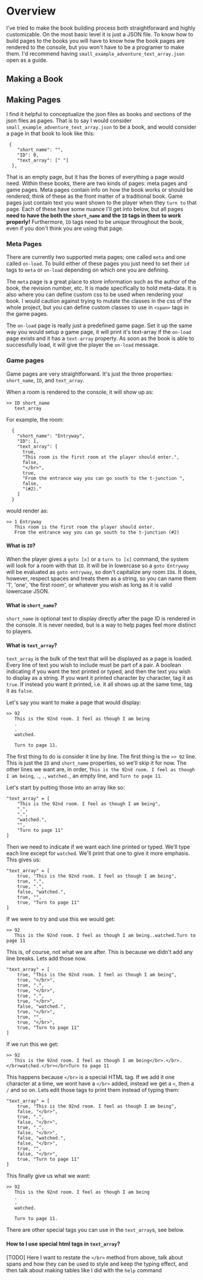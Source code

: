 # Overview

I've tried to make the book building process both straightforward and highly customizable. On the most basic level it is just a JSON file. To know how to build pages to the books you will have to know how the book pages are rendered to the console, but you won't have to be a programer to make them. I'd recommend having `small_example_adventure_text_array.json` open as a guide.

## Making a Book

## Making Pages

I find it helpful to conceptualize the json files as books and sections of the json files as pages. That is to say I would consider `small_example_adventure_text_array.json` to be a book, and would consider a page in that book to look like this:

```
 {
    "short_name": "",
    "ID": 0,
    "text_array": [" "]
  },
```

That is an empty page, but it has the bones of everything a page would need. Within these books, there are two kinds of pages: meta pages and game pages. Meta pages contain info on how the book works or should be rendered; think of these as the front matter of a traditional book. Game pages just contain text you want shown to the player when they `turn to` that page. Each of these have some nuance I'll get into below, but all pages **need to have the both the `short_name` and the `ID` tags in them to work properly!** Furthermore, `ID` tags need to be _unique_ throughout the book, even if you don't think you are using that page.

### Meta Pages

There are currently two supported meta pages; one called `meta` and one called `on-load`. To build either of these pages you just need to set their `id` tags to `meta` or `on-load` depending on which one you are defining.

The `meta` page is a great place to store information such as the author of the book, the revision number, etc. It is made specifically to hold meta-data. It is also where you can define custom css to be used when rendering your book. I would caution against trying to mutate the classes in the css of the whole project, but you can define custom classes to use in `<span>` tags in the game pages.

The `on-load` page is really just a predefined game page. Set it up the same way you would setup a game page, it will print it's text-array if the `on-load` page exists and it has a `text-array` property. As soon as the book is able to successfully load, it will give the player the `on-load` message.

### Game pages

Game pages are very straightforward. It's just the three properties: `short_name`, `ID`, and `text_array`.

When a room is rendered to the console, it will show up as:

```
>> ID short_name
   text_array
```

For example, the room:

```
  {
    "short_name": "Entryway",
    "ID": 1,
    "text_array": [
      true,
      "This room is the first room at the player should enter.",
      false,
      "</br>",
      true,
      "From the entrance way you can go south to the t-junction ",
      false,
      "(#2)."
    ]
  }
```

would render as:
```
>> 1 Entryway
   This room is the first room the player should enter.
   From the entrance way you can go south to the t-junction (#2)
```

#### What is `ID`?
When the player gives a `goto [x]` or a `turn to [x]` command, the system will look for a room with that `ID`. It will be in lowercase so a `goto Entryway` will be evaluated as `goto entryway`, so don't capitalize any room `ID`s. It does, however, respect spaces and treats them as a string, so you can name them '1', 'one', 'the first room', or whatever you wish as long as it is valid lowercase JSON.


#### What is `short_name`?
`short_name` is optional text to display directly after the page ID is rendered in the console. It is never needed, but is a way to help pages feel more distinct to players.


#### What is `text_array`?
`text_array` is the bulk of the text that will be displayed as a page is loaded. Every line of text you wish to include must be part of a pair. A boolean indicating if you want the text printed or typed, and then the text you wish to display as a string. If you want it printed character by character, tag it as `true`. If instead you want it printed, i.e. it all shows up at the same time, tag it as `false`.


Let's say you want to make a page that would display:
```
>> 92
   This is the 92nd room. I feel as though I am being
   .
   .
   watched.

   Turn to page 11.
```
The first thing to do is consider it line by line. The first thing is the `>> 92` line. This is just the `ID` and `short_name` properties, so we'll skip it for now. The other lines we want are, in order, `This is the 92nd room. I feel as though I am being`, `.`, `.`, `watched.`, an empty line, and `Turn to page 11`.

Let's start by putting those into an array like so:
```
"text_array" = [
    "This is the 92nd room. I feel as though I am being",
    ".",
    ".",
    "watched.",
    "",
    "Turn to page 11"
]
```

Then we need to indicate if we want each line printed or typed. We'll type each line except for `watched`. We'll print that one to give it more emphasis. This gives us:
```
"text_array" = [
    true, "This is the 92nd room. I feel as though I am being",
    true, ".",
    true, ".",
    false, "watched.",
    true, "",
    true, "Turn to page 11"
]
```

If we were to try and use this we would get:
```
>> 92
   This is the 92nd room. I feel as though I am being..watched.Turn to page 11
```
This is, of course, not what we are after. This is because we didn't add any line breaks. Lets add those now.
```
"text_array" = [
    true, "This is the 92nd room. I feel as though I am being",
    true, "</br>",
    true, ".",
    true, "</br>",
    true, ".",
    true, "</br>",
    false, "watched.",
    true, "</br>",
    true, "",
    true, "</br>",
    true, "Turn to page 11"
]
```
If we run this we get:
```
>> 92
   This is the 92nd room. I feel as though I am being</br>.</br>.</br>watched.</br></br>Turn to page 11
```
This happens because `</br>` is a special HTML tag. If we add it one character at a time, we wont have a `</br>` added, instead we get a `<`, then a `/` and so on. Lets edit those tags to print them instead of typing them:
```
"text_array" = [
    true, "This is the 92nd room. I feel as though I am being",
    false, "</br>",
    true, ".",
    false, "</br>",
    true, ".",
    false, "</br>",
    false, "watched.",
    false, "</br>",
    true, "",
    false, "</br>",
    true, "Turn to page 11"
]
```

This finally give us what we want:
```
>> 92
   This is the 92nd room. I feel as though I am being
   .
   .
   watched.

   Turn to page 11.
```

There are other special tags you can use in the `text_array`s, see below.

#### How to I use special html tags in `text_array`?

[TODO]
Here I want to restate the `</br>` method from above, talk about spans and how they can be used to style and keep the typing effect, and then talk about making tables like I did with the `help` command